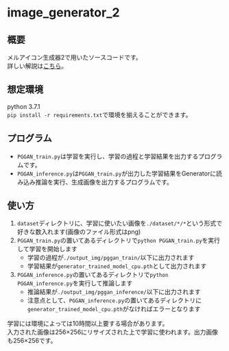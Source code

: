 # image_generator_2
## 概要
メルアイコン生成器2で用いたソースコードです。  
詳しい解説は<a href="">こちら</a>。

## 想定環境
python 3.7.1  
`pip install -r requirements.txt`で環境を揃えることができます。 

## プログラム
* `PGGAN_train.py`は学習を実行し、学習の過程と学習結果を出力するプログラムです。  
* `PGGAN_inference.py`は`PGGAN_train.py`が出力した学習結果をGeneratorに読み込み推論を実行、生成画像を出力するプログラムです。 

## 使い方
1. `dataset`ディレクトリに、学習に使いたい画像を`./dataset/*/*`という形式で好きな数入れます(画像のファイル形式はpng)
1. `PGGAN_train.py`の置いてあるディレクトリで`python PGGAN_train.py`を実行して学習を開始します
	* 学習の過程が`./output_img/pggan_train/`以下に出力されます
	* 学習結果が`generator_trained_model_cpu.pth`として出力されます
1. `PGGAN_inference.py`の置いてあるディレクトリで`python PGGAN_inference.py`を実行して推論します
	* 推論結果が`./output_img/pggan_inference/`以下に出力されます
	* 注意点として、`PGGAN_inference.py`の置いてあるディレクトリに`generator_trained_model_cpu.pth`がなければエラーとなります

学習には環境によっては10時間以上要する場合があります。    
入力された画像は256×256にリサイズされた上で学習に使われます。出力画像も256×256です。 
